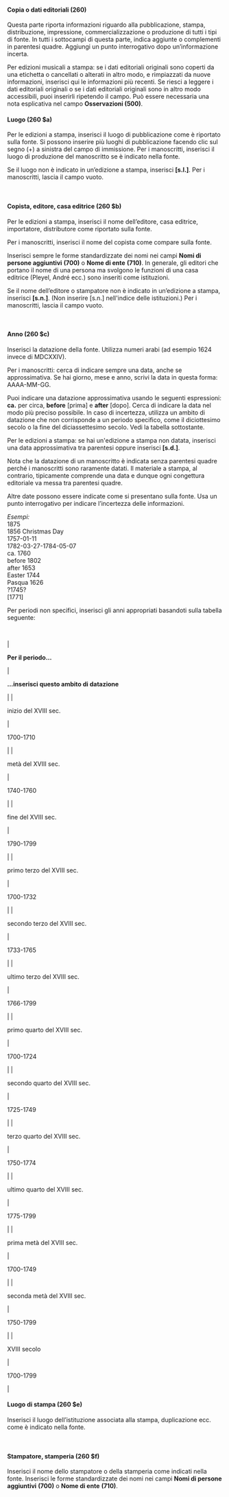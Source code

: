 #### Copia o dati editoriali (260)

Questa parte riporta informazioni riguardo alla pubblicazione, stampa, distribuzione, impressione, commercializzazione o produzione di tutti i tipi di fonte. In tutti i sottocampi di questa parte, indica aggiunte o complementi in parentesi quadre. Aggiungi un punto interrogativo dopo un’informazione incerta.

Per edizioni musicali a stampa: se i dati editoriali originali sono coperti da una etichetta o cancellati o alterati in altro modo, e rimpiazzati da nuove informazioni, inserisci qui le informazioni più recenti. Se riesci a leggere i dati editoriali originali o se i dati editoriali originali sono in altro modo accessibili, puoi inserirli ripetendo il campo. Può essere necessaria una nota esplicativa nel campo&nbsp;**Osservazioni (500)**.

#### Luogo (260 $a)

Per le edizioni a stampa, inserisci il luogo di pubblicazione come è riportato sulla fonte. Si possono inserire più luoghi di pubblicazione facendo clic sul segno (+) a sinistra del campo di immissione.&nbsp;Per i manoscritti, inserisci il luogo di produzione del manoscritto se è indicato nella fonte.

Se il luogo non è indicato in un’edizione a stampa, inserisci **[s.l.]**. Per i manoscritti, lascia il campo vuoto.

&nbsp;

#### Copista, editore, casa editrice (260 $b)

Per le edizioni a stampa, inserisci il nome dell’editore, casa editrice, importatore, distributore&nbsp;come riportato sulla fonte.&nbsp;

Per i manoscritti, inserisci il nome del copista come compare sulla fonte.&nbsp;

Inserisci sempre&nbsp;le forme standardizzate dei nomi nei campi **Nomi di persone aggiuntivi** **(700)** o **Nome di ente** **(710)**. In generale, gli editori che portano il nome di una persona ma svolgono le funzioni di una casa editrice&nbsp;(Pleyel, André ecc.) sono inseriti come istituzioni.

Se il nome dell’editore o stampatore non è indicato in un’edizione a stampa, inserisci **[s.n.]**. (Non inserire [s.n.] nell'indice delle istituzioni.)&nbsp;Per i manoscritti, lascia il campo vuoto.

&nbsp;

#### Anno (260 $c)

Inserisci la datazione della fonte. Utilizza numeri arabi (ad esempio 1624 invece di MDCXXIV).

Per i manoscritti: cerca di indicare sempre una data, anche se approssimativa. Se hai giorno, mese e anno, scrivi la data in questa forma: AAAA-MM-GG.

Puoi indicare una datazione approssimativa usando le seguenti espressioni: **ca.** per circa, **before** [prima] e **after** [dopo]. Cerca di indicare la data nel modo più preciso possibile. In caso di incertezza, utilizza un ambito di datazione che non corrisponde a un periodo specifico, come il diciottesimo secolo o la fine del diciassettesimo secolo. Vedi la tabella sottostante.

Per le edizioni a stampa: se hai un'edizione a stampa non datata, inserisci una data approssimativa tra parentesi oppure inserisci&nbsp;**[s.d.]**.

Nota che la datazione di un manoscritto è indicata senza parentesi quadre perché i manoscritti sono raramente datati. Il materiale a stampa, al contrario, tipicamente comprende una data e dunque ogni congettura editoriale va messa tra parentesi quadre.

Altre date possono essere indicate come si presentano sulla fonte. Usa un punto interrogativo per indicare l’incertezza delle informazioni.

_Esempi:_  
1875  
1856 Christmas Day  
1757-01-11  
1782-03-27-1784-05-07  
ca. 1760  
before 1802  
after 1653  
Easter 1744  
Pasqua 1626  
?1745?  
[1771]

Per periodi non specifici, inserisci gli anni appropriati basandoti sulla tabella seguente:

&nbsp;

| 

**Per il periodo...**

 | 

**...inserisci questo ambito di datazione**

 |
| 

inizio del XVIII sec.

 | 

1700-1710

 |
| 

metà del XVIII sec.

 | 

1740-1760

 |
| 

fine del XVIII sec.

 | 

1790-1799

 |
| 

primo terzo del XVIII sec.

 | 

1700-1732

 |
| 

secondo terzo del XVIII sec.

 | 

1733-1765

 |
| 

ultimo terzo del XVIII sec.

 | 

1766-1799

 |
| 

primo quarto del XVIII sec.

 | 

1700-1724

 |
| 

secondo quarto del XVIII sec.

 | 

1725-1749

 |
| 

terzo quarto del XVIII sec.

 | 

1750-1774

 |
| 

ultimo quarto del XVIII sec.

 | 

1775-1799

 |
| 

prima metà del XVIII sec.

 | 

1700-1749

 |
| 

seconda metà del XVIII sec.

 | 

1750-1799

 |
| 

XVIII secolo

 | 

1700-1799

 |

#### Luogo di stampa (260 $e)

Inserisci il luogo dell’istituzione associata alla stampa, duplicazione ecc. come è indicato nella fonte.&nbsp;

&nbsp;

#### Stampatore, stamperia (260 $f)

Inserisci il nome dello stampatore o della stamperia come indicati nella fonte. Inserisci le forme standardizzate dei nomi nei campi **Nomi di persone aggiuntivi** **(700)** o **Nome di ente** **(710)**.